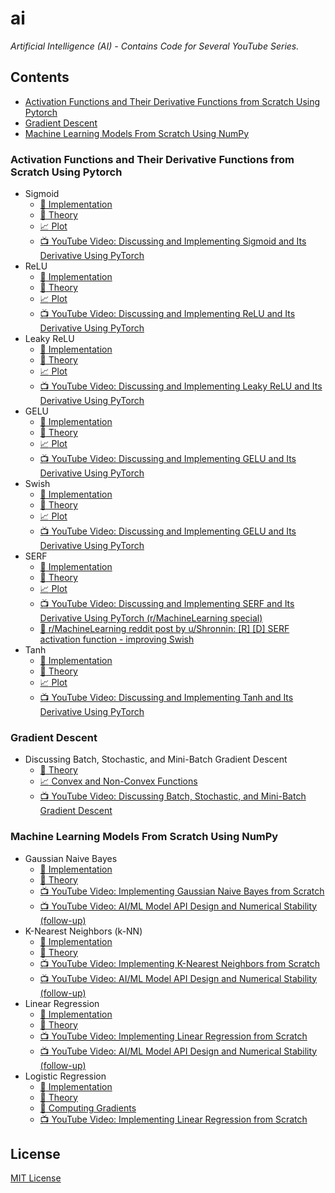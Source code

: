 # ai

_Artificial Intelligence (AI) - Contains Code for Several YouTube Series._

## Contents

- [Activation Functions and Their Derivative Functions from Scratch Using Pytorch](#activation-functions-and-their-derivative-functions-from-scratch-using-pytorch)
- [Gradient Descent](#gradient-descent)
- [Machine Learning Models From Scratch Using NumPy](#machine-learning-models-from-scratch-using-numpy)

### Activation Functions and Their Derivative Functions from Scratch Using Pytorch

- Sigmoid
  - [:rocket: Implementation][sigmoid]
  - [:orange_book: Theory][sigmoid_theory]
  - [:chart_with_upwards_trend: Plot][sigmoid_plot]
  - [:tv: YouTube Video: Discussing and Implementing Sigmoid and Its Derivative Using PyTorch][sigmoid_youtube]
- ReLU
  - [:rocket: Implementation][relu]
  - [:orange_book: Theory][relu_theory]
  - [:chart_with_upwards_trend: Plot][relu_plot]
  - [:tv: YouTube Video: Discussing and Implementing ReLU and Its Derivative Using PyTorch][relu_youtube]
- Leaky ReLU
  - [:rocket: Implementation][leaky_relu]
  - [:orange_book: Theory][leaky_relu_theory]
  - [:chart_with_upwards_trend: Plot][leaky_relu_plot]
  - [:tv: YouTube Video: Discussing and Implementing Leaky ReLU and Its Derivative Using PyTorch][leaky_relu_youtube]
- GELU
  - [:rocket: Implementation][gelu]
  - [:orange_book: Theory][gelu_theory]
  - [:chart_with_upwards_trend: Plot][gelu_plot]
  - [:tv: YouTube Video: Discussing and Implementing GELU and Its Derivative Using PyTorch][gelu_youtube]
- Swish
  - [:rocket: Implementation][swish]
  - [:orange_book: Theory][swish_theory]
  - [:chart_with_upwards_trend: Plot][swish_plot]
  - [:tv: YouTube Video: Discussing and Implementing GELU and Its Derivative Using PyTorch][swish_youtube]
- SERF
  - [:rocket: Implementation][serf]
  - [:orange_book: Theory][serf_theory]
  - [:chart_with_upwards_trend: Plot][serf_plot]
  - [:tv: YouTube Video: Discussing and Implementing SERF and Its Derivative Using PyTorch (r/MachineLearning special)][serf_youtube]
  - [:newspaper: r/MachineLearning reddit post by u/Shronnin: \[R\] \[D\] SERF activation function - improving Swish][serf_reddit]
- Tanh
  - [:rocket: Implementation][tanh]
  - [:orange_book: Theory][tanh_theory]
  - [:chart_with_upwards_trend: Plot][tanh_plot]
  - [:tv: YouTube Video: Discussing and Implementing Tanh and Its Derivative Using PyTorch][tanh_youtube]

### Gradient Descent

- Discussing Batch, Stochastic, and Mini-Batch Gradient Descent
  - [:orange_book: Theory][gradient_descent_theory]
  - [:chart_with_upwards_trend: Convex and Non-Convex Functions][gradient_descent_plot]
  - [:tv: YouTube Video: Discussing Batch, Stochastic, and Mini-Batch Gradient Descent][gradient_descent_youtube]

### Machine Learning Models From Scratch Using NumPy

- Gaussian Naive Bayes
  - [:rocket: Implementation][gaussian_naive_bayes]
  - [:orange_book: Theory][gaussian_naive_bayes_theory]
  - [:tv: YouTube Video: Implementing Gaussian Naive Bayes from Scratch][gaussian_naive_bayes_youtube]
  - [:tv: YouTube Video: AI/ML Model API Design and Numerical Stability (follow-up)][api_design_and_numerical_stability]
- K-Nearest Neighbors (k-NN)
  - [:rocket: Implementation][k_nearest_neighbors]
  - [:orange_book: Theory][k_nearest_neighbors_theory]
  - [:tv: YouTube Video: Implementing K-Nearest Neighbors from Scratch][k_nearest_neighbors_youtube]
  - [:tv: YouTube Video: AI/ML Model API Design and Numerical Stability (follow-up)][api_design_and_numerical_stability]
- Linear Regression
  - [:rocket: Implementation][linear_regression]
  - [:orange_book: Theory][linear_regression_theory]
  - [:tv: YouTube Video: Implementing Linear Regression from Scratch][linear_regression_youtube]
  - [:tv: YouTube Video: AI/ML Model API Design and Numerical Stability (follow-up)][api_design_and_numerical_stability]
- Logistic Regression
  - [:rocket: Implementation][logistic_regression]
  - [:orange_book: Theory][logistic_regression_theory]
  - [:orange_book: Computing Gradients][logistic_regression_computing_gradients]
  - [:tv: YouTube Video: Implementing Linear Regression from Scratch][logistic_regression_youtube]

## License

[MIT License][license]

[license]: LICENSE
[sigmoid]: activations/sigmoid.py
[sigmoid_theory]: https://en.wikipedia.org/wiki/Sigmoid_function
[sigmoid_plot]: activations/plots/sigmoid.png
[sigmoid_youtube]: https://www.youtube.com/watch?v=oxC3T_-_Amw
[relu]: activations/relu.py
[relu_theory]: https://en.wikipedia.org/wiki/Rectifier_(neural_networks)
[relu_plot]: activations/plots/relu.png
[relu_youtube]: https://www.youtube.com/watch?v=93qjwrP7PfE
[leaky_relu]: activations/leaky_relu.py
[leaky_relu_theory]: https://en.wikipedia.org/wiki/Rectifier_(neural_networks)#Leaky_ReLU
[leaky_relu_plot]: activations/plots/leaky_relu.png
[leaky_relu_youtube]: https://www.youtube.com/watch?v=1HLKeWG0qnE
[gelu]: activations/gelu.py
[gelu_theory]: https://en.wikipedia.org/wiki/Rectifier_(neural_networks)#Gaussian-error_linear_unit_(GELU)
[gelu_plot]: activations/plots/gelu.png
[gelu_youtube]: https://www.youtube.com/watch?v=1HLKeWG0qnE
[swish]: activations/swish.py
[swish_theory]: https://en.wikipedia.org/wiki/Rectifier_(neural_networks)#SiLU
[swish_plot]: activations/plots/swish.png
[swish_youtube]: https://www.youtube.com/watch?v=1HLKeWG0qnE
[serf]: activations/serf.py
[serf_theory]: https://arxiv.org/abs/2108.09598
[serf_plot]: activations/plots/serf.png
[serf_youtube]: https://www.youtube.com/watch?v=CLjmEuCxuT4
[serf_reddit]: https://www.reddit.com/r/MachineLearning/comments/uhgupq/r_d_serf_activation_function_improving_swish/
[tanh]: activations/tanh.py
[tanh_theory]: https://en.wikipedia.org/wiki/Hyperbolic_functions#Exponential_definitions
[tanh_plot]: activations/plots/tanh.png
[tanh_youtube]: https://www.youtube.com/watch?v=MSi1tobj-jg
[gradient_descent_theory]: theory/gradient_descent/gradient_descent.pdf
[gradient_descent_plot]: theory/gradient_descent/convex_and_non_convex_plot.png
[gradient_descent_youtube]: https://www.youtube.com/watch?v=mV247Fe1DJc
[gaussian_naive_bayes]: models/gaussian_naive_bayes.py
[gaussian_naive_bayes_theory]: https://en.wikipedia.org/wiki/Naive_Bayes_classifier#Gaussian_naive_Bayes
[gaussian_naive_bayes_youtube]: https://www.youtube.com/watch?v=maJIRFeQBVI
[k_nearest_neighbors]: models/k_nearest_neighbors.py
[k_nearest_neighbors_theory]: https://en.wikipedia.org/wiki/K-nearest_neighbors_algorithm
[k_nearest_neighbors_youtube]: https://www.youtube.com/watch?v=8SFTAcZb9i4
[linear_regression]: models/linear_regression.py
[linear_regression_theory]: https://en.wikipedia.org/wiki/Linear_regression
[linear_regression_youtube]: https://www.youtube.com/watch?v=7FdQZ9r41LU
[logistic_regression]: models/logistic_regression.py
[logistic_regression_theory]: https://en.wikipedia.org/wiki/Logistic_regression
[logistic_regression_computing_gradients]: theory/gradients/logistic_regression/logistic_regression.pdf
[logistic_regression_youtube]: https://www.youtube.com/watch?v=YDa3rX9yLCE
[implement]: https://www.youtube.com/watch?v=maJIRFeQBVI&list=PLG8XxYPkVOUvVzz1ZKcGAJpIBK7GRrFYR
[api_design_and_numerical_stability]: https://www.youtube.com/watch?v=BOoTX0hkO6k
